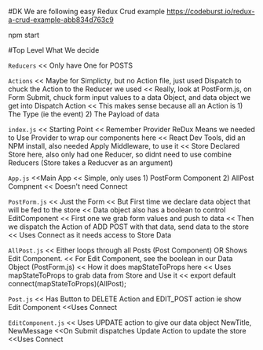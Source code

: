 
#DK We are following easy Redux Crud example
https://codeburst.io/redux-a-crud-example-abb834d763c9

npm start

#Top Level What We decide

`Reducers`
<< Only have One for POSTS


`Actions`
<< Maybe for Simplicty, but no Action file, just used Dispatch to chuck the Action to the Reducer we used
<< Really, look at PostForm.js, on Form Submit, chuck form input values to a data Object, and data object we get into Dispatch Action
<< This makes sense because all an Action is 1) The Type (ie the event) 2) The Payload of data

`index.js`
<< Starting Point
<< Remember Provider
   ReDux Means we needed to Use Provider to wrap our components here
<< React Dev Tools,
   did an NPM install, also needed Apply Middleware, to use it
<< Store
   Declared Store here, also only had one Reducer, so didnt need to use combine Reducers (Store takes a Reducver as an argument)

`App.js`
<<Main App
<< Simple, only uses 1) PostForm Component  2) AllPost Compnent
<< Doesn't need Connect


`PostForm.js`
<< Just the Form
<< But First time we declare data object that will be fed to the store
<< Data object also has a boolean to control EditComponent
<< First one we grab form values and push to data
<< Then we dispatch the Action of ADD POST with that data, send data to the store
<< Uses Connect as it needs access to Store Data

`AllPost.js`
<< Either loops through all Posts (Post Component) OR Shows Edit Component.
<< For Edit Component, see the boolean in our Data Object (PostForm.js)
<< How it does mapStateToProps here
<< Uses mapStateToProps to grab data from Store and Use it
<< export default connect(mapStateToProps)(AllPost);

`Post.js`
<< Has Button to DELETE Action and EDIT_POST action ie show Edit Component
<<Uses Connect 

`EditComponent.js`
<< Uses UPDATE action to give our data object NewTitle, NewMessage
<<On Submit dispatches Update Action to update the store
<<Uses Connect
